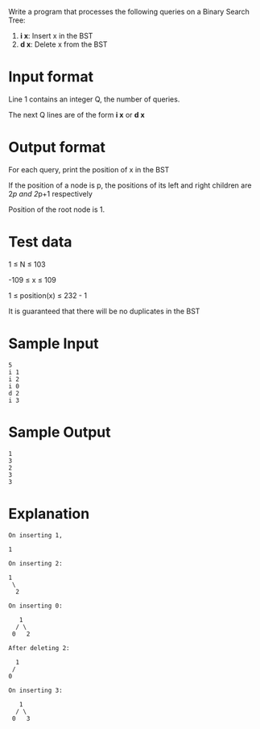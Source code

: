 
Write a program that processes the following queries on a Binary Search Tree:

1. **i x**: Insert x in the BST
2. **d x**: Delete x from the BST

# Input format

Line 1 contains an integer Q, the number of queries.

The next Q lines are of the form **i x** or **d x**

# Output format

For each query, print the position of x in the BST

If the position of a node is p, the positions of its left and right children are 2*p and 2*p+1 respectively

Position of the root node is 1.

# Test data

1 ≤ N ≤ 103

-109 ≤ x ≤ 109

1 ≤ position(x) ≤ 232 - 1

It is guaranteed that there will be no duplicates in the BST

# Sample Input

~~~~
5
i 1
i 2
i 0
d 2
i 3
~~~~
	
# Sample Output

~~~~
1
3
2
3
3
~~~~
	
# Explanation

~~~~
On inserting 1,

1

On inserting 2:

1
 \
  2

On inserting 0:

   1
  / \
 0   2

After deleting 2:

  1
 /
0

On inserting 3:

   1
  / \
 0   3
 ~~~~